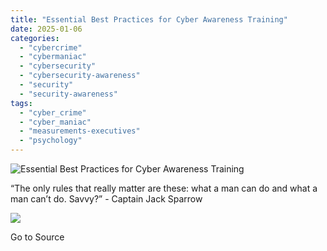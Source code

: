 ```yaml
---
title: "Essential Best Practices for Cyber Awareness Training"
date: 2025-01-06
categories: 
  - "cybercrime"
  - "cybermaniac"
  - "cybersecurity"
  - "cybersecurity-awareness"
  - "security"
  - "security-awareness"
tags: 
  - "cyber_crime"
  - "cyber_maniac"
  - "measurements-executives"
  - "psychology"
---
```


![Essential Best Practices for Cyber Awareness Training](https://cybermaniacs.com/hubfs/_Your%20Digital%20Footprint%20%282%29-1.png)

“The only rules that really matter are these: what a man can do and what a man can’t do. Savvy?” - Captain Jack Sparrow

![](https://track.hubspot.com/__ptq.gif?a=20922849&k=14&r=https%3A%2F%2Fcybermaniacs.com%2Fcm-blog%2Fessential-best-practices-for-cyber-awareness-training&bu=https%253A%252F%252Fcybermaniacs.com%252Fcm-blog&bvt=rss)

Go to Source
